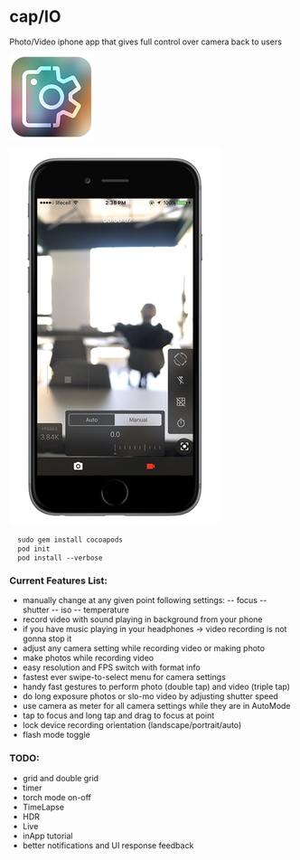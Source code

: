 # cap/IO
Photo/Video iphone app that gives full control over camera back to users

![Alt text](/capio_ico_ArtWrk150x150.png "app_ico_art")

![Alt text](/capio.png?raw=true "in_app_screen")

```
  sudo gem install cocoapods
  pod init
  pod install --verbose
```

### Current Features List:
  - manually change at any given point following settings:
    -- focus
    -- shutter
    -- iso
    -- temperature
  - record video with sound playing in background from your phone
  - if you have music playing in your headphones -> video recording is not gonna stop it
  - adjust any camera setting while recording video or making photo
  - make photos while recording video
  - easy resolution and FPS switch with format info
  - fastest ever swipe-to-select menu for camera settings
  - handy fast gestures to perform photo (double tap) and video (triple tap)
  - do long exposure photos or slo-mo video by adjusting shutter speed
  - use camera as meter for all camera settings while they are in AutoMode
  - tap to focus and long tap and drag to focus at point
  - lock device recording orientation (landscape/portrait/auto)
  - flash mode toggle

### TODO:
  - grid and double grid
  - timer
  - torch mode on-off
  - TimeLapse
  - HDR
  - Live
  - inApp tutorial 
  - better notifications and UI response feedback
